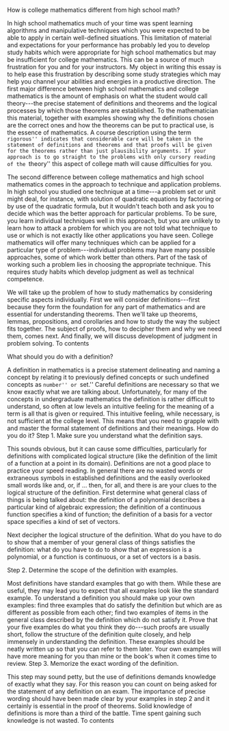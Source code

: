 How is college mathematics different from high school math?

In high school mathematics much of your time was spent learning algorithms and manipulative techniques which you were expected to be able to apply in certain well-defined situations. This limitation of material and expectations for your performance has probably led you to develop study habits which were appropriate for high school mathematics but may be insufficient for college mathematics. This can be a source of much frustration for you and for your instructors. My object in writing this essay is to help ease this frustration by describing some study strategies which may help you channel your abilities and energies in a productive direction.
The first major difference between high school mathematics and college mathematics is the amount of emphasis on what the student would call theory---the precise statement of definitions and theorems and the logical processes by which those theorems are established. To the mathematician this material, together with examples showing why the definitions chosen are the correct ones and how the theorems can be put to practical use, is the essence of mathematics. A course description using the term ``rigorous'' indicates that considerable care will be taken in the statement of definitions and theorems and that proofs will be given for the theorems rather than just plausibility arguments. If your approach is to go straight to the problems with only cursory reading of the ``theory'' this aspect of college math will cause difficulties for you.

The second difference between college mathematics and high school mathematics comes in the approach to technique and application problems. In high school you studied one technique at a time---a problem set or unit might deal, for instance, with solution of quadratic equations by factoring or by use of the quadratic formula, but it wouldn't teach both and ask you to decide which was the better approach for particular problems. To be sure, you learn individual techniques well in this approach, but you are unlikely to learn how to attack a problem for which you are not told what technique to use or which is not exactly like other applications you have seen. College mathematics will offer many techniques which can be applied for a particular type of problem---individual problems may have many possible approaches, some of which work better than others. Part of the task of working such a problem lies in choosing the appropriate technique. This requires study habits which develop judgment as well as technical competence.

We will take up the problem of how to study mathematics by considering specific aspects individually. First we will consider definitions---first because they form the foundation for any part of mathematics and are essential for understanding theorems. Then we'll take up theorems, lemmas, propositions, and corollaries and how to study the way the subject fits together. The subject of proofs, how to decipher them and why we need them, comes next. And finally, we will discuss development of judgment in problem solving. 
To contents

What should you do with a definition?

A definition in mathematics is a precise statement delineating and naming a concept by relating it to previously defined concepts or such undefined concepts as ``number'' or ``set.'' Careful definitions are necessary so that we know exactly what we are talking about. Unfortunately, for many of the concepts in undergraduate mathematics the definition is rather difficult to understand, so often at low levels an intuitive feeling for the meaning of a term is all that is given or required. This intuitive feeling, while necessary, is not sufficient at the college level. This means that you need to grapple with and master the formal statement of definitions and their meanings. How do you do it?
Step 1. Make sure you understand what the definition says.

This sounds obvious, but it can cause some difficulties, particularly for definitions with complicated logical structure (like the definition of the limit of a function at a point in its domain). Definitions are not a good place to practice your speed reading. In general there are no wasted words or extraneous symbols in established definitions and the easily overlooked small words like and, or, if ... then, for all, and there is are your clues to the logical structure of the definition.
First determine what general class of things is being talked about: the definition of a polynomial describes a particular kind of algebraic expression; the definition of a continuous function specifies a kind of function; the definition of a basis for a vector space specifies a kind of set of vectors.

Next decipher the logical structure of the definition. What do you have to do to show that a member of your general class of things satisfies the definition: what do you have to do to show that an expression is a polynomial, or a function is continuous, or a set of vectors is a basis.

Step 2. Determine the scope of the definition with examples.

Most definitions have standard examples that go with them. While these are useful, they may lead you to expect that all examples look like the standard example. To understand a definition you should make up your own examples: find three examples that do satisfy the definition but which are as different as possible from each other; find two examples of items in the general class described by the definition which do not satisfy it. Prove that your five examples do what you think they do---such proofs are usually short, follow the structure of the definition quite closely, and help immensely in understanding the definition. These examples should be neatly written up so that you can refer to them later. Your own examples will have more meaning for you than mine or the book's when it comes time to review.
Step 3. Memorize the exact wording of the definition.

This step may sound petty, but the use of definitions demands knowledge of exactly what they say. For this reason you can count on being asked for the statement of any definition on an exam. The importance of precise wording should have been made clear by your examples in step 2 and it certainly is essential in the proof of theorems.
Solid knowledge of definitions is more than a third of the battle. Time spent gaining such knowledge is not wasted. 
To contents


